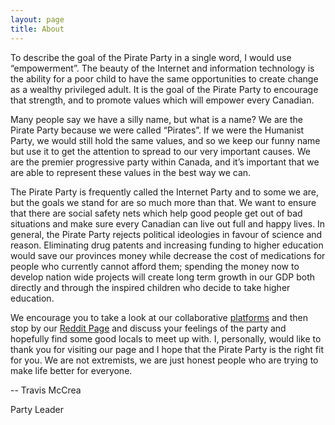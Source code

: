 ```yaml
---
layout: page
title: About
---
```


To describe the goal of the Pirate Party in a single word, I would use &#8220;empowerment&#8221;. The beauty of the Internet and information technology is the ability for a poor child to have the same opportunities to create change as a wealthy privileged adult. It is the goal of the Pirate Party to encourage that strength, and to promote values which will empower every Canadian.

Many people say we have a silly name, but what is a name? We are the Pirate Party because we were called &#8220;Pirates&#8221;. If we were the Humanist Party, we would still hold the same values, and so we keep our funny name but use it to get the attention to spread to our very important causes. We are the premier progressive party within Canada, and it&#8217;s important that we are able to represent these values in the best way we can.

The Pirate Party is frequently called the Internet Party and to some we are, but the goals we stand for are so much more than that. We want to ensure that there are social safety nets which help good people get out of bad situations and make sure every Canadian can live out full and happy lives. In general, the Pirate Party rejects political ideologies in favour of science and reason. Eliminating drug patents and increasing funding to higher education would save our provinces money while decrease the cost of medications for people who currently cannot afford them; spending the money now to develop nation wide projects will create long term growth in our GDP both directly and through the inspired children who decide to take higher education.

We encourage you to take a look at our collaborative [platforms](https://pirateparty.ca/platforms) and then stop by our [Reddit Page](http://reddit.com/r/piratepartyofcanada) and discuss your feelings of the party and hopefully find some good locals to meet up with. I, personally, would like to thank you for visiting our page and I hope that the Pirate Party is the right fit for you. We are not extremists, we are just honest people who are trying to make life better for everyone.

-- Travis McCrea
  
Party Leader 